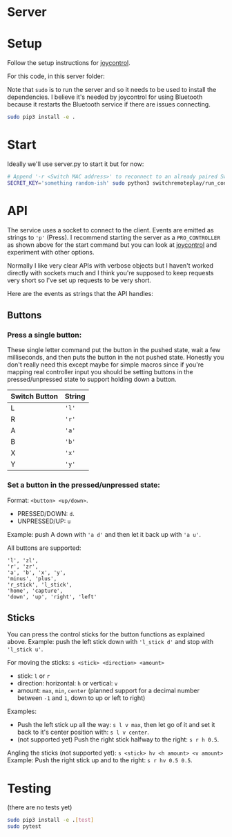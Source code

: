 # Server

# Setup
Follow the setup instructions for [joycontrol][joycontrol].

For this code, in this server folder:

Note that `sudo` is to run the server and so it needs to be used to install the dependencies.
I believe it's needed by joycontrol for using Bluetooth because it restarts the Bluetooth service if there are issues connecting.
```bash
sudo pip3 install -e .
```

# Start
Ideally we'll use server.py to start it but for now:
```bash
# Append '-r <Switch MAC address>' to reconnect to an already paired Switch.
SECRET_KEY='something random-ish' sudo python3 switchremoteplay/run_controller_cli.py PRO_CONTROLLER
```

# API
The service uses a socket to connect to the client.
Events are emitted as strings to `'p'` (Press).
I recommend starting the server as a `PRO_CONTROLLER` as shown above for the start command but you can look at [joycontrol][joycontrol] and experiment with other options.

Normally I like very clear APIs with verbose objects but I haven't worked directly with sockets much and I think you're supposed to keep requests very short so I've set up requests to be very short.

Here are the events as strings that the API handles: 
## Buttons
### Press a single button:
These single letter command put the button in the pushed state, wait a few milliseconds, and then puts the button in the not pushed state.
Honestly you don't really need this except maybe for simple macros since if you're mapping real controller input you should be setting buttons in the pressed/unpressed state to support holding down a button.

| Switch Button | String |
|---------------|--------|
| L             | `'l'` |
| R             | `'r'` |
| A             | `'a'` |
| B             | `'b'` |
| X             | `'x'` |
| Y             | `'y'` |

### Set a button in the pressed/unpressed state:
Format: `<button> <up/down>`.
* PRESSED/DOWN: `d`.
* UNPRESSED/UP: `u`

Example: push A down with `'a d'` and then let it back up with `'a u'`.

All buttons are supported:
```
'l', 'zl',
'r', 'zr',
'a', 'b', 'x', 'y',
'minus', 'plus',
'r_stick', 'l_stick',
'home', 'capture',
'down', 'up', 'right', 'left'
```

## Sticks
You can press the control sticks for the button functions as explained above.
Example: push the left stick down with `'l_stick d'` and stop with `'l_stick u'`.

For moving the sticks: `s <stick> <direction> <amount>`
* stick: `l` or `r`
* direction: horizontal: `h` or vertical: `v`
* amount: `max`, `min`, `center` (planned support for a decimal number between `-1` and `1`, down to up or left to right)

Examples:
* Push the left stick up all the way: `s l v max`, then let go of it and set it back to it's center position with: `s l v center`.
* (not supported yet) Push the right stick halfway to the right: `s r h 0.5`.

Angling the sticks (not supported yet): `s <stick> hv <h amount> <v amount>`
Example: Push the right stick up and to the right: `s r hv 0.5 0.5`.

# Testing
(there are no tests yet)
```bash
sudo pip3 install -e .[test]
sudo pytest
```

[joycontrol]: https://github.com/mart1nro/joycontrol
